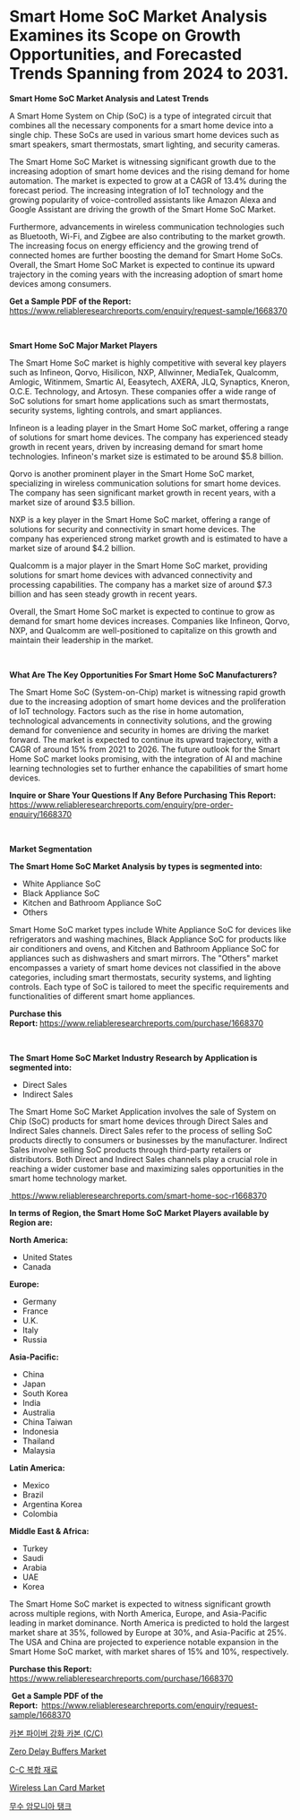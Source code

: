 <p><h1>Smart Home SoC Market Analysis Examines its Scope on Growth Opportunities, and Forecasted Trends Spanning from 2024 to 2031.</h1></p><p><strong>Smart Home SoC Market Analysis and Latest Trends</strong></p>
<p><p>A Smart Home System on Chip (SoC) is a type of integrated circuit that combines all the necessary components for a smart home device into a single chip. These SoCs are used in various smart home devices such as smart speakers, smart thermostats, smart lighting, and security cameras.</p><p>The Smart Home SoC Market is witnessing significant growth due to the increasing adoption of smart home devices and the rising demand for home automation. The market is expected to grow at a CAGR of 13.4% during the forecast period. The increasing integration of IoT technology and the growing popularity of voice-controlled assistants like Amazon Alexa and Google Assistant are driving the growth of the Smart Home SoC Market.</p><p>Furthermore, advancements in wireless communication technologies such as Bluetooth, Wi-Fi, and Zigbee are also contributing to the market growth. The increasing focus on energy efficiency and the growing trend of connected homes are further boosting the demand for Smart Home SoCs. Overall, the Smart Home SoC Market is expected to continue its upward trajectory in the coming years with the increasing adoption of smart home devices among consumers.</p></p>
<p><strong>Get a Sample PDF of the Report:&nbsp;</strong> <a href="https://www.reliableresearchreports.com/enquiry/request-sample/1668370">https://www.reliableresearchreports.com/enquiry/request-sample/1668370</a></p>
<p>&nbsp;</p>
<p><strong>Smart Home SoC Major Market Players</strong></p>
<p><p>The Smart Home SoC market is highly competitive with several key players such as Infineon, Qorvo, Hisilicon, NXP, Allwinner, MediaTek, Qualcomm, Amlogic, Witinmem, Smartic AI, Eeasytech, AXERA, JLQ, Synaptics, Kneron, O.C.E. Technology, and Artosyn. These companies offer a wide range of SoC solutions for smart home applications such as smart thermostats, security systems, lighting controls, and smart appliances.</p><p>Infineon is a leading player in the Smart Home SoC market, offering a range of solutions for smart home devices. The company has experienced steady growth in recent years, driven by increasing demand for smart home technologies. Infineon's market size is estimated to be around $5.8 billion.</p><p>Qorvo is another prominent player in the Smart Home SoC market, specializing in wireless communication solutions for smart home devices. The company has seen significant market growth in recent years, with a market size of around $3.5 billion.</p><p>NXP is a key player in the Smart Home SoC market, offering a range of solutions for security and connectivity in smart home devices. The company has experienced strong market growth and is estimated to have a market size of around $4.2 billion.</p><p>Qualcomm is a major player in the Smart Home SoC market, providing solutions for smart home devices with advanced connectivity and processing capabilities. The company has a market size of around $7.3 billion and has seen steady growth in recent years.</p><p>Overall, the Smart Home SoC market is expected to continue to grow as demand for smart home devices increases. Companies like Infineon, Qorvo, NXP, and Qualcomm are well-positioned to capitalize on this growth and maintain their leadership in the market.</p></p>
<p>&nbsp;</p>
<p><strong>What Are The Key Opportunities For Smart Home SoC Manufacturers?</strong></p>
<p><p>The Smart Home SoC (System-on-Chip) market is witnessing rapid growth due to the increasing adoption of smart home devices and the proliferation of IoT technology. Factors such as the rise in home automation, technological advancements in connectivity solutions, and the growing demand for convenience and security in homes are driving the market forward. The market is expected to continue its upward trajectory, with a CAGR of around 15% from 2021 to 2026. The future outlook for the Smart Home SoC market looks promising, with the integration of AI and machine learning technologies set to further enhance the capabilities of smart home devices.</p></p>
<p><strong>Inquire or Share Your Questions If Any Before Purchasing This Report:</strong> <a href="https://www.reliableresearchreports.com/enquiry/pre-order-enquiry/1668370">https://www.reliableresearchreports.com/enquiry/pre-order-enquiry/1668370</a></p>
<p>&nbsp;</p>
<p><strong>Market Segmentation</strong></p>
<p><strong>The Smart Home SoC Market Analysis by types is segmented into:</strong></p>
<p><ul><li>White Appliance SoC</li><li>Black Appliance SoC</li><li>Kitchen and Bathroom Appliance SoC</li><li>Others</li></ul></p>
<p><p>Smart Home SoC market types include White Appliance SoC for devices like refrigerators and washing machines, Black Appliance SoC for products like air conditioners and ovens, and Kitchen and Bathroom Appliance SoC for appliances such as dishwashers and smart mirrors. The "Others" market encompasses a variety of smart home devices not classified in the above categories, including smart thermostats, security systems, and lighting controls. Each type of SoC is tailored to meet the specific requirements and functionalities of different smart home appliances.</p></p>
<p><strong>Purchase this Report:&nbsp;</strong><a href="https://www.reliableresearchreports.com/purchase/1668370">https://www.reliableresearchreports.com/purchase/1668370</a></p>
<p>&nbsp;</p>
<p><strong>The Smart Home SoC Market Industry Research by Application is segmented into:</strong></p>
<p><ul><li>Direct Sales</li><li>Indirect Sales</li></ul></p>
<p><p>The Smart Home SoC Market Application involves the sale of System on Chip (SoC) products for smart home devices through Direct Sales and Indirect Sales channels. Direct Sales refer to the process of selling SoC products directly to consumers or businesses by the manufacturer. Indirect Sales involve selling SoC products through third-party retailers or distributors. Both Direct and Indirect Sales channels play a crucial role in reaching a wider customer base and maximizing sales opportunities in the smart home technology market.</p></p>
<p><a href="https://www.reliableresearchreports.com/smart-home-soc-r1668370">&nbsp;https://www.reliableresearchreports.com/smart-home-soc-r1668370</a></p>
<p><strong>In terms of Region, the Smart Home SoC Market Players available by Region are:</strong></p>
<p>
    <p> <strong> North America: </strong>
        <ul>
            <li>United States</li>
            <li>Canada</li>
        </ul>
        </p> 
    <p> <strong> Europe: </strong>
        <ul>
            <li>Germany</li>
            <li>France</li>
            <li>U.K.</li>
            <li>Italy</li>
            <li>Russia</li>
        </ul>
        </p> 
    <p> <strong> Asia-Pacific: </strong>
        <ul>
            <li>China</li>
            <li>Japan</li>
            <li>South Korea</li>
            <li>India</li>
            <li>Australia</li>
            <li>China Taiwan</li>
            <li>Indonesia</li>
            <li>Thailand</li>
            <li>Malaysia</li>
        </ul>
        </p> 
    <p> <strong> Latin America: </strong>
        <ul>
            <li>Mexico</li>
            <li>Brazil</li>
            <li>Argentina Korea</li>
            <li>Colombia</li>
        </ul>
        </p> 
    <p> <strong> Middle East & Africa: </strong>
        <ul>
            <li>Turkey</li>
            <li>Saudi</li>
            <li>Arabia</li>
            <li>UAE</li>
            <li>Korea</li>
        </ul>
    </p>
    </p>
<p><p>The Smart Home SoC market is expected to witness significant growth across multiple regions, with North America, Europe, and Asia-Pacific leading in market dominance. North America is predicted to hold the largest market share at 35%, followed by Europe at 30%, and Asia-Pacific at 25%. The USA and China are projected to experience notable expansion in the Smart Home SoC market, with market shares of 15% and 10%, respectively.</p></p>
<p><strong>Purchase this Report: </strong><a href="https://www.reliableresearchreports.com/purchase/1668370">https://www.reliableresearchreports.com/purchase/1668370</a></p>
<p>&nbsp;<strong>Get a Sample PDF of the Report:&nbsp;&nbsp;</strong><a href="https://www.reliableresearchreports.com/enquiry/request-sample/1668370">https://www.reliableresearchreports.com/enquiry/request-sample/1668370</a></p>
<p><strong></strong></p>
<p><p><a href="https://github.com/PhilToryphy7876567/Market-Research-Report-List-2/blob/main/5603734158764.md">카본 파이버 강화 카본 (C/C)</a></p><p><a href="https://github.com/RyleeBauch2023/Market-Research-Report-List-1/blob/main/zero-delay-buffers-market.md">Zero Delay Buffers Market</a></p><p><a href="https://github.com/hzumrdvas204296/Market-Research-Report-List-2/blob/main/2062754158763.md">C-C 복합 재료</a></p><p><a href="https://github.com/jodemen/Market-Research-Report-List-3/blob/main/wireless-lan-card-market.md">Wireless Lan Card Market</a></p><p><a href="https://medium.com/@kelleebernier185_40276/%EB%AC%B4%EC%88%98%EC%95%94%EB%AA%A8%EB%8B%88%EC%95%84-%ED%83%B1%ED%81%AC-%EC%82%B0%EC%97%85-%EB%B6%84%EC%84%9D-%EB%B3%B4%EA%B3%A0%EC%84%9C-%EC%8B%9C%EC%9E%A5-%EA%B7%9C%EB%AA%A8-%EC%A0%90%EC%9C%A0%EC%9C%A8-%EC%9D%91%EC%9A%A9-%ED%94%84%EB%A1%9C%EA%B7%B8%EB%9E%A8-%EC%A7%80%EC%97%AD-%EA%B2%BD%EC%9F%81-%EC%A0%84%EB%9E%B5%EB%B3%84-%EB%8F%99%ED%96%A5-2024-2031-0c22e0e35c43">무수 암모니아 탱크</a></p></p>